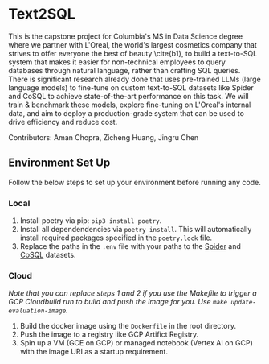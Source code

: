 # Text2SQL

This is the capstone project for Columbia's MS in Data Science degree where we partner with L'Oreal, the world's largest cosmetics company that strives to offer everyone the best of beauty \cite{b1}, to build a text-to-SQL system that makes it easier for non-technical employees to query databases through natural language, rather than crafting SQL queries. There is significant research already done that uses pre-trained LLMs (large language models) to fine-tune on custom text-to-SQL datasets like Spider and CoSQL to achieve state-of-the-art performance on this task. We will train & benchmark these models, explore fine-tuning on L'Oreal's internal data, and aim to deploy a production-grade system that can be used to drive efficiency and reduce cost. 

Contributors: Aman Chopra, Zicheng Huang, Jingru Chen

## Environment Set Up

Follow the below steps to set up your environment before running any code.

### Local

1. Install poetry via pip: `pip3 install poetry`.
2. Install all dependendencies via `poetry install`. This will automatically install required packages specified in the `poetry.lock` file.
3. Replace the paths in the `.env` file with your paths to the [Spider](https://drive.google.com/uc?export=download&id=1TqleXec_OykOYFREKKtschzY29dUcVAQ) and [CoSQL](https://drive.google.com/uc?export=download&id=1Y3ydpFiQQ3FC0bzdfy3groV95O_f1nXF) datasets.

### Cloud

*Note that you can replace steps 1 and 2 if you use the Makefile to trigger a GCP Cloudbuild run to build and push the image for you. Use `make update-evaluation-image`.*

1. Build the docker image using the `Dockerfile` in the root directory. 
2. Push the image to a registry like GCP Artifict Registry. 
3. Spin up a VM (GCE on GCP) or managed notebook (Vertex AI on GCP) with the image URI as a startup requirement.
